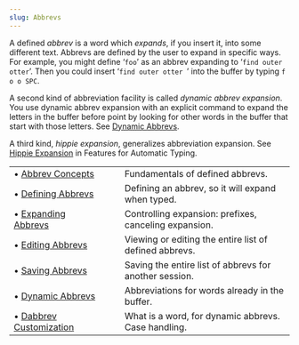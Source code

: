 ```yaml
---
slug: Abbrevs
---
```


A defined *abbrev* is a word which *expands*, if you insert it, into some different text. Abbrevs are defined by the user to expand in specific ways. For example, you might define ‘`foo`’ as an abbrev expanding to ‘`find outer otter`’. Then you could insert ‘`find outer otter `’ into the buffer by typing `f o o SPC`.

A second kind of abbreviation facility is called *dynamic abbrev expansion*. You use dynamic abbrev expansion with an explicit command to expand the letters in the buffer before point by looking for other words in the buffer that start with those letters. See [Dynamic Abbrevs](/docs/emacs/Dynamic-Abbrevs).

A third kind, *hippie expansion*, generalizes abbreviation expansion. See [Hippie Expansion](https://www.gnu.org/software/emacs/manual/html_mono/autotype.html#Hippie-Expand) in Features for Automatic Typing.

|                                                              |    |                                                        |
| :----------------------------------------------------------- | -- | :----------------------------------------------------- |
| • [Abbrev Concepts](/docs/emacs/Abbrev-Concepts)             |    | Fundamentals of defined abbrevs.                       |
| • [Defining Abbrevs](/docs/emacs/Defining-Abbrevs)           |    | Defining an abbrev, so it will expand when typed.      |
| • [Expanding Abbrevs](/docs/emacs/Expanding-Abbrevs)         |    | Controlling expansion: prefixes, canceling expansion.  |
| • [Editing Abbrevs](/docs/emacs/Editing-Abbrevs)             |    | Viewing or editing the entire list of defined abbrevs. |
| • [Saving Abbrevs](/docs/emacs/Saving-Abbrevs)               |    | Saving the entire list of abbrevs for another session. |
| • [Dynamic Abbrevs](/docs/emacs/Dynamic-Abbrevs)             |    | Abbreviations for words already in the buffer.         |
| • [Dabbrev Customization](/docs/emacs/Dabbrev-Customization) |    | What is a word, for dynamic abbrevs. Case handling.    |
